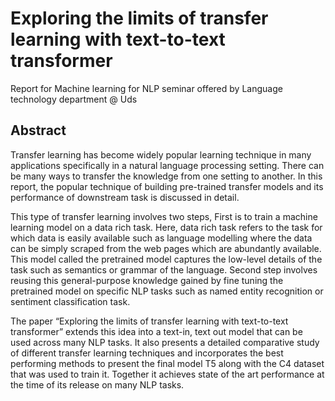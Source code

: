 # Exploring the limits of transfer learning with text-to-text transformer
Report for Machine learning for NLP seminar offered by Language technology department @ Uds

## Abstract
Transfer learning has become widely popular learning technique in many applications specifically in a natural language processing setting. There can be many ways to transfer the knowledge from one setting to another. In this report, the popular technique of building pre-trained transfer models and its performance of
downstream task is discussed in detail.

This type of transfer learning involves two steps, First is to train a machine learning model on a data rich task. Here, data rich task refers to the task for which
data is easily available such as language modelling where the data can be simply scraped from the web pages which are abundantly available. This model called
the pretrained model captures the low-level details of the task such as semantics or grammar of the language. Second step involves reusing this general-purpose
knowledge gained by fine tuning the pretrained model on specific NLP tasks such as named entity recognition or sentiment classification task.

The paper “Exploring the limits of transfer learning with text-to-text transformer” extends this idea into a text-in, text out model that can be used across many NLP tasks. It also presents a detailed comparative study of different transfer learning techniques and incorporates the best performing methods to present the final model T5 along with the C4 dataset that was used to train it. Together it achieves state of the art performance at the time of its release on many NLP tasks.
